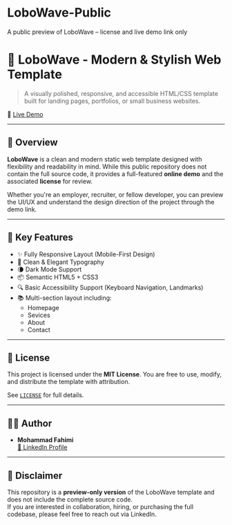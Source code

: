# LoboWave-Public
A public preview of LoboWave – license and live demo link only
# 🌊 LoboWave - Modern & Stylish Web Template

> A visually polished, responsive, and accessible HTML/CSS template built for landing pages, portfolios, or small business websites.

🔗 [Live Demo](https://lobowave-demo.netlify.app)

---

## 📌 Overview

**LoboWave** is a clean and modern static web template designed with flexibility and readability in mind. While this public repository does not contain the full source code, it provides a full-featured **online demo** and the associated **license** for review.

Whether you're an employer, recruiter, or fellow developer, you can preview the UI/UX and understand the design direction of the project through the demo link.

---

## 🎯 Key Features

- ✨ Fully Responsive Layout (Mobile-First Design)
- 🎨 Clean & Elegant Typography
- 🌘 Dark Mode Support
- 📦 Semantic HTML5 + CSS3
- 🔍 Basic Accessibility Support (Keyboard Navigation, Landmarks)
- 📚 Multi-section layout including:
  - Homepage
  - Sevices
  - About
  - Contact

---

## 📄 License

This project is licensed under the **MIT License**. You are free to use, modify, and distribute the template with attribution.

See [`LICENSE`](./LICENSE) for full details.

---

## 🙋‍♂️ Author

- **Mohammad Fahimi**  
  [🔗 LinkedIn Profile](https://www.linkedin.com/in/mohammad-fahimi)

---

## 🚫 Disclaimer

This repository is a **preview-only version** of the LoboWave template and does not include the complete source code.  
If you are interested in collaboration, hiring, or purchasing the full codebase, please feel free to reach out via LinkedIn.

